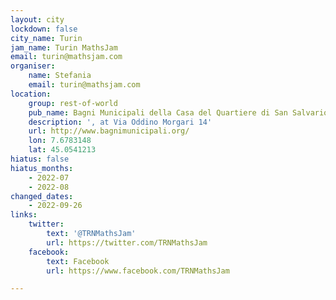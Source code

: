 ```yaml
---
layout: city
lockdown: false
city_name: Turin
jam_name: Turin MathsJam
email: turin@mathsjam.com
organiser:
    name: Stefania
    email: turin@mathsjam.com
location:
    group: rest-of-world
    pub_name: Bagni Municipali della Casa del Quartiere di San Salvario
    description: ', at Via Oddino Morgari 14'
    url: http://www.bagnimunicipali.org/
    lon: 7.6783148
    lat: 45.0541213
hiatus: false
hiatus_months:
    - 2022-07
    - 2022-08
changed_dates:
    - 2022-09-26
links:
    twitter:
        text: '@TRNMathsJam'
        url: https://twitter.com/TRNMathsJam
    facebook:
        text: Facebook
        url: https://www.facebook.com/TRNMathsJam

---
```



